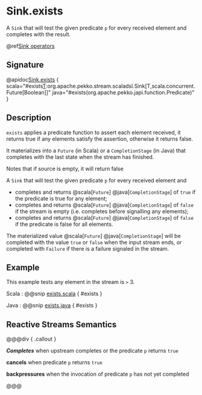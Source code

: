 # Sink.exists

A `Sink` that will test the given predicate `p` for every received element and completes with the result.

@ref[Sink operators](../index.md#sink-operators)

## Signature

@apidoc[Sink.exists](Sink$) { scala="#exists[T](p:T=%3EBoolean):org.apache.pekko.stream.scaladsl.Sink[T,scala.concurrent.Future[Boolean]]" java="#exists(org.apache.pekko.japi.function.Predicate)" }

## Description
`exists` applies a predicate function to assert each element received, it returns true if any elements satisfy the assertion, otherwise it returns false.

It materializes into a `Future` (in Scala) or a `CompletionStage` (in Java) that completes with the last state when the stream has finished.

Notes that if source is empty, it will return false

A `Sink` that will test the given predicate `p` for every received element and

- completes and returns  @scala[`Future`] @java[`CompletionStage`] of `true` if the predicate is true for any element;
- completes and returns  @scala[`Future`] @java[`CompletionStage`] of `false` if the stream is empty (i.e. completes before signalling any elements);
- completes and returns  @scala[`Future`] @java[`CompletionStage`] of `false` if the predicate is false for all elements.

The materialized value @scala[`Future`] @java[`CompletionStage`] will be completed with the value `true` or `false`
when the input stream ends, or completed with `Failure` if there is a failure signaled in the stream.

## Example

This example tests any element in the stream is `>` 3.

Scala
:   @@snip [exists.scala](/docs/src/test/scala/docs/stream/operators/sink/Exists.scala) { #exists }

Java
:   @@snip [exists.java](/docs/src/test/java/jdocs/stream/operators/sink/Exists.java) { #exists }

## Reactive Streams Semantics

@@@div { .callout }

***Completes*** when upstream completes or the predicate `p` returns `true`

**cancels** when predicate `p` returns `true`

**backpressures** when the invocation of predicate `p` has not yet completed

@@@
